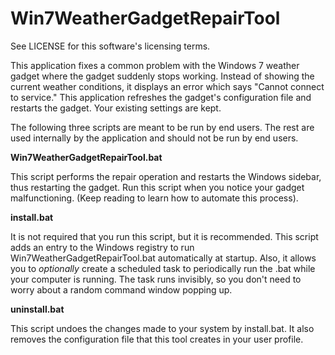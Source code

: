 # Win7WeatherGadgetRepairTool

See LICENSE for this software's licensing terms.

This application fixes a common problem with the Windows 7
weather gadget where the gadget suddenly stops working.
Instead of showing the current weather conditions, it
displays an error which says "Cannot connect to service."
This application refreshes the gadget's configuration file
and restarts the gadget.  Your existing settings are kept.

The following three scripts are meant to be run by end
users.  The rest are used internally by the application
and should not be run by end users.

**Win7WeatherGadgetRepairTool.bat**

  This script performs the repair operation and restarts
  the Windows sidebar, thus restarting the gadget.  Run
  this script when you notice your gadget malfunctioning.
  (Keep reading to learn how to automate this process).

**install.bat**

  It is not required that you run this script, but it is
  recommended.  This script adds an entry to the Windows
  registry to run Win7WeatherGadgetRepairTool.bat
  automatically at startup.  Also, it allows you to
  *optionally* create a scheduled task to periodically
  run the .bat while your computer is running.  The task
  runs invisibly, so you don't need to worry about a
  random command window popping up.

**uninstall.bat**

  This script undoes the changes made to your system by
  install.bat.  It also removes the configuration file
  that this tool creates in your user profile.
